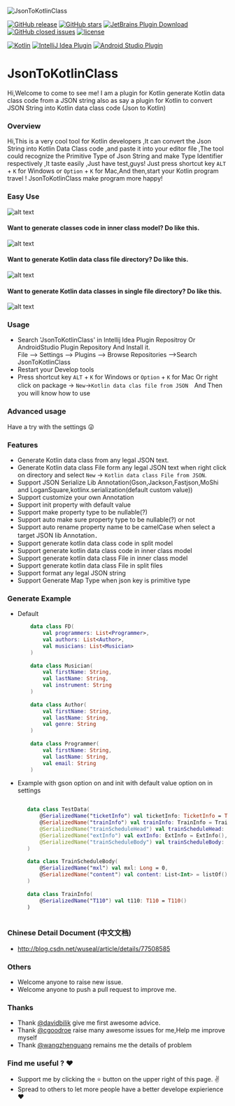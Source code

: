 ![JsonToKotlinClass](https://github.com/wuseal/JsonToKotlinClass/blob/master/title.png)

[![GitHub release](https://img.shields.io/github/release/wuseal/JsonToKotlinClass.svg?style=flat)](https://github.com/wuseal/JsonToKotlinClass/releases)
[![GitHub stars](https://img.shields.io/github/stars/wuseal/JsonToKotlinClass.svg?style=social&label=Stars&style=plastic)](https://github.com/wuseal/JsonToKotlinClass/stargazers)
[![JetBrains Plugin Download](https://img.shields.io/jetbrains/plugin/d/9960-json-to-kotlin-class-jsontokotlinclass-.svg)](https://plugins.jetbrains.com/plugin/9960-jsontokotlinclass)
[![GitHub closed issues](https://img.shields.io/github/issues-closed/wuseal/JsonToKotlinClass.svg)](https://github.com/wuseal/JsonToKotlinClass/issues?q=is%3Aissue+is%3Aclosed)
[![license](https://img.shields.io/github/license/wuseal/JsonToKotlinClass.svg)](https://github.com/wuseal/JsonToKotlinClass/blob/master/LICENSE)

[![Kotlin](https://img.shields.io/badge/%20language-Kotlin-red.svg)](https://kotlinlang.org/)
[![IntelliJ Idea Plugin](https://img.shields.io/badge/plugin-IntelliJ%20%20Idea-blue.svg)](https://plugins.jetbrains.com/plugin/9960-jsontokotlinclass)
[![Android Studio Plugin](https://img.shields.io/badge/plugin-AndroidStudio-green.svg)](
https://plugins.jetbrains.com/plugin/9960-jsontokotlinclass)

# JsonToKotlinClass

Hi,Welcome to come to see me!
I am a plugin for Kotlin generate Kotlin data class code from a JSON string
also as say a plugin for Kotlin to convert JSON String into Kotlin data class code (Json to Kotlin)

### Overview
Hi,This is a very cool tool for Kotlin developers ,It can convert the Json String into Kotlin Data Class code ,and paste it into your editor file ,The tool could recognize the Primitive Type of Json String and make Type Identifier respectively ,It taste easily ,Just have test,guys! Just press shortcut key `ALT` + `K` for Windows or `Option` + `K` for Mac,And then,start your Kotlin program travel ! JsonToKotlinClass make program more happy!

### Easy Use
![alt text](https://plugins.jetbrains.com/files/9960/screenshot_18032.png)

#### Want to generate classes code in inner class model? Do like this.
![alt text](https://plugins.jetbrains.com/files/9960/screenshot_18031.png)

#### Want to generate Kotlin data class file directory? Do like this.
![alt text](https://plugins.jetbrains.com/files/9960/screenshot_18030.png)

#### Want to generate Kotlin data classes in single file directory? Do like this.
![alt text](https://plugins.jetbrains.com/files/9960/screenshot_18029.png)

### Usage
* Search 'JsonToKotlinClass' in Intellij Idea Plugin Repositroy Or AndroidStudio Plugin Repository And Install it.</br>
    File --> Settings --> Plugins --> Browse Repositories -->Search JsonToKotlinClass
* Restart your Develop tools 
* Press shortcut key `ALT` + `K` for Windows or `Option` + `K` for Mac Or right click on package -> `New`->`Kotlin data clas file from JSON`　And Then you will know how to use

### Advanced usage
Have a try with the settings :stuck_out_tongue_winking_eye:
### Features
* Generate Kotlin data class from any legal JSON text.
* Generate Kotlin data class File form any legal JSON text when right click on directory and select `New` -> `Kotlin data class File from JSON`.
* Support JSON Serialize Lib Annotation(Gson,Jackson,Fastjson,MoShi and LoganSquare,kotlinx.serialization(default custom value))
* Support customize your own Annotation
* Support init property with default value
* Support make property type to be nullable(?)
* Support auto make sure property type to be nullable(?) or not 
* Support auto rename property name to be camelCase when select a target JSON lib Annotation．
* Support generate kotlin data class code in split model
* Support generate kotlin data class code in inner class model
* Support generate kotlin data class File in inner class model 
* Support generate kotlin data class File in split files 
* Support format any legal JSON string
* Support Generate Map Type when json key is primitive type

### Generate Example 
* Default

    ```kotlin
        data class FD(
            val programmers: List<Programmer>,
            val authors: List<Author>,
            val musicians: List<Musician>
        )
        
        data class Musician(
            val firstName: String, 
            val lastName: String, 
            val instrument: String 
        )
        
        data class Author(
            val firstName: String, 
            val lastName: String, 
            val genre: String 
        )
        
        data class Programmer(
            val firstName: String, 
            val lastName: String, 
            val email: String 
        )

    ```
* Example with gson option on and init with default value option on in settings

    ```kotlin
    
       data class TestData(
           @SerializedName("ticketInfo") val ticketInfo: TicketInfo = TicketInfo(),
           @SerializedName("trainInfo") val trainInfo: TrainInfo = TrainInfo(),
           @SerializedName("trainScheduleHead") val trainScheduleHead: List<String> = listOf(),
           @SerializedName("extInfo") val extInfo: ExtInfo = ExtInfo(),
           @SerializedName("trainScheduleBody") val trainScheduleBody: List<TrainScheduleBody> = listOf()
       )
       
       data class TrainScheduleBody(
           @SerializedName("mxl") val mxl: Long = 0, 
           @SerializedName("content") val content: List<Int> = listOf()
       )
       
       data class TrainInfo(
           @SerializedName("T110") val t110: T110 = T110()
       )
     
  
    ```

### Chinese Detail Document (中文文档)
* http://blog.csdn.net/wuseal/article/details/77508585

### Others
* Welcome anyone to raise new issue.
* Welcome anyone to push a pull request to improve me.

### Thanks
* Thank [@davidbilik](https://github.com/davidbilik) give me first awesome advice.
* Thank [@cgoodroe](https://github.com/cgoodroe) raise many awesome issues for me,Help me improve myself
* Thank [@wangzhenguang](https://github.com/wangzhenguang) remains me the details of problem

### Find me useful ? :heart:
* Support me by clicking the :star: button on the upper right of this page. :v:
* Spread to others to let more people have a better develope expierience :heart:
